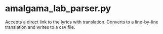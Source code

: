 # amalgama_lab_parser.py
Accepts a direct link to the lyrics with translation.
Converts to a line-by-line translation and writes to a csv file.
